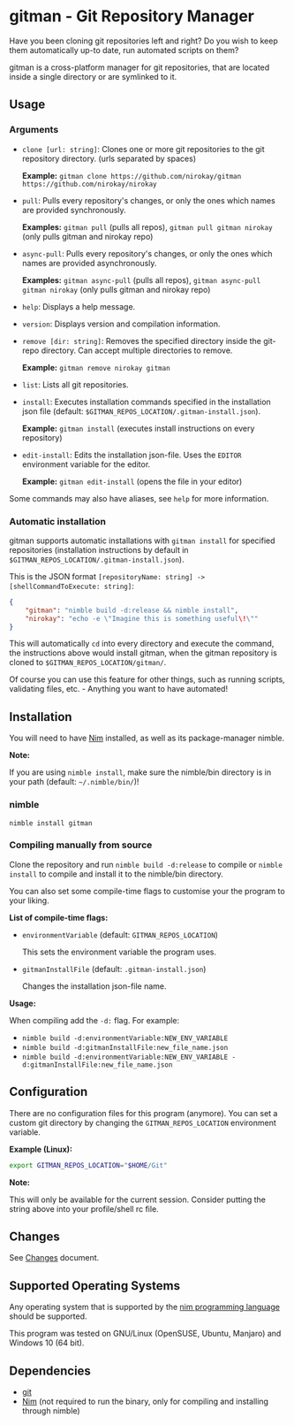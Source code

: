 # gitman - Git Repository Manager

Have you been cloning git repositories left and right? Do you wish to keep them automatically up-to date, run automated scripts on them?

gitman is a cross-platform manager for git repositories, that are located inside a single directory or are symlinked to it.

## Usage

### Arguments

* `clone [url: string]`: Clones one or more git repositories to the git repository directory. (urls separated by spaces)

  **Example:** `gitman clone https://github.com/nirokay/gitman https://github.com/nirokay/nirokay`

* `pull`: Pulls every repository's changes, or only the ones which names are provided synchronously.

  **Examples:** `gitman pull` (pulls all repos), `gitman pull gitman nirokay` (only pulls gitman and nirokay repo)

* `async-pull`: Pulls every repository's changes, or only the ones which names are provided asynchronously.

  **Examples:** `gitman async-pull` (pulls all repos), `gitman async-pull gitman nirokay` (only pulls gitman and nirokay repo)

* `help`: Displays a help message.

* `version`: Displays version and compilation information.

* `remove [dir: string]`: Removes the specified directory inside the git-repo directory. Can accept multiple directories to remove.

  **Example:** `gitman remove nirokay gitman`

* `list`: Lists all git repositories.

* `install`: Executes installation commands specified in the installation json file (default: `$GITMAN_REPOS_LOCATION/.gitman-install.json`).

  **Example:** `gitman install` (executes install instructions on every repository)

* `edit-install`: Edits the installation json-file. Uses the `EDITOR` environment variable for the editor.

  **Example:** `gitman edit-install` (opens the file in your editor)

Some commands may also have aliases, see `help` for more information.

### Automatic installation

gitman supports automatic installations with `gitman install` for specified repositories (installation instructions by default in
`$GITMAN_REPOS_LOCATION/.gitman-install.json`).

This is the JSON format `[repositoryName: string] -> [shellCommandToExecute: string]`:

```json
{
    "gitman": "nimble build -d:release && nimble install",
    "nirokay": "echo -e \"Imagine this is something useful\!\""
}
```

This will automatically `cd` into every directory and execute the command, the instructions above would install gitman, when the gitman
repository is cloned to `$GITMAN_REPOS_LOCATION/gitman/`.

Of course you can use this feature for other things, such as running scripts, validating files, etc. - Anything you want to have automated!

## Installation

You will need to have [Nim](https://nim-lang.org) installed, as well as its package-manager nimble.

**Note:**

If you are using `nimble install`, make sure the nimble/bin directory is in your path (default: `~/.nimble/bin/`)!

### nimble

`nimble install gitman`

### Compiling manually from source

Clone the repository and run `nimble build -d:release` to compile or `nimble install` to compile and install it to the nimble/bin directory.

You can also set some compile-time flags to customise your the program to your liking.

**List of compile-time flags:**

* `environmentVariable` (default: `GITMAN_REPOS_LOCATION`)

  This sets the environment variable the program uses.

* `gitmanInstallFile` (default: `.gitman-install.json`)

  Changes the installation json-file name.

**Usage:**

When compiling add the `-d:` flag. For example:

* `nimble build -d:environmentVariable:NEW_ENV_VARIABLE`
* `nimble build -d:gitmanInstallFile:new_file_name.json`
* `nimble build -d:environmentVariable:NEW_ENV_VARIABLE -d:gitmanInstallFile:new_file_name.json`

## Configuration

There are no configuration files for this program (anymore). You can set a custom git directory by changing the `GITMAN_REPOS_LOCATION` environment variable.

**Example (Linux):**

```bash
export GITMAN_REPOS_LOCATION="$HOME/Git"
```

**Note:**

This will only be available for the current session. Consider putting the string above into your profile/shell rc file.

## Changes

See [Changes](CHANGES.md) document.

## Supported Operating Systems

Any operating system that is supported by the [nim programming language](https://nim-lang.org) should be supported.

This program was tested on GNU/Linux (OpenSUSE, Ubuntu, Manjaro) and Windows 10 (64 bit).

## Dependencies

* [git](https://git-scm.com/)
* [Nim](https://nim-lang.org) (not required to run the binary, only for compiling and installing through nimble)
